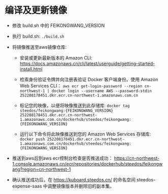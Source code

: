 # 编译及更新镜像

- 修改 build.sh 中的 FEIKONGWANG_VERSION

- 执行 build.sh: `./build.sh`

- 将镜像推送至aws镜像仓库:

  - 安装或更新最新版本的 Amazon CLI: https://docs.amazonaws.cn/cli/latest/userguide/getting-started-install.html

  - 检索身份验证令牌并向注册表验证 Docker 客户端身份。使用 Amazon Web Services CLI：
    `aws ecr get-login-password --region cn-northwest-1 | docker login --username AWS --password-stdin 252208178451.dkr.ecr.cn-northwest-1.amazonaws.com.cn`

  - 标记您的映像，以便将映像推送到此存储库:
    `docker tag steedos/feikongwang:{FEIKONGWANG_VERSION} 252208178451.dkr.ecr.cn-northwest-1.amazonaws.com.cn/dockerhub/steedos/feikongwang:{FEIKONGWANG_VERSION}`

  - 运行以下命令将此映像推送到您的 Amazon Web Services 存储库:
    `docker push 252208178451.dkr.ecr.cn-northwest-1.amazonaws.com.cn/dockerhub/steedos/feikongwang:{FEIKONGWANG_VERSION}`

- 推送到aws后到aws ecr控制台检查是否推送成功： https://cn-northwest-1.console.amazonaws.cn/ecr/repositories/dockerhub/steedos/feikongwang?region=cn-northwest-1

- 确认推送成功后，在 https://kuboard.steedos.cn/ 的命名空间 steedos-expense-saas 中调整镜像版本并删除旧的副本集。